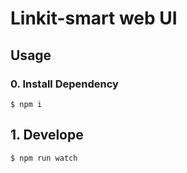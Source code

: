 # Linkit-smart web UI

## Usage

### 0. Install Dependency

```
$ npm i
```

## 1. Develope

```
$ npm run watch
```
